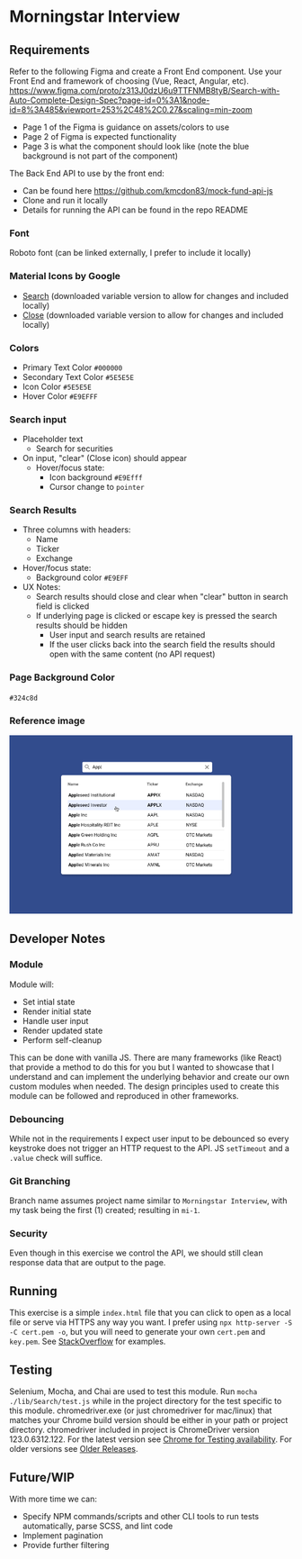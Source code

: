 # Morningstar Interview

## Requirements
Refer to the following Figma and create a Front End component.  Use your Front End and framework of choosing (Vue, React, Angular, etc).
https://www.figma.com/proto/z313J0dzU6u9TTFNMB8tyB/Search-with-Auto-Complete-Design-Spec?page-id=0%3A1&node-id=8%3A485&viewport=253%2C48%2C0.27&scaling=min-zoom
  - Page 1 of the Figma is guidance on assets/colors to use
  - Page 2 of Figma is expected functionality
  - Page 3 is what the component should look like (note the blue background is not part of the component)

The Back End API to use by the front end:
  - Can be found here https://github.com/kmcdon83/mock-fund-api-js
  - Clone and run it locally
  - Details for running the API can be found in the repo README

### Font
Roboto font (can be linked externally, I prefer to include it locally)

### Material Icons by Google
  - [Search](https://fonts.google.com/icons?icon.query=search) (downloaded variable version to allow for changes and included locally)
  - [Close](https://fonts.google.com/icons?icon.query=close) (downloaded variable version to allow for changes and included locally)

### Colors
  - Primary Text Color `#000000`
  - Secondary Text Color `#5E5E5E`
  - Icon Color `#5E5E5E`
  - Hover Color `#E9EFFF`

### Search input
- Placeholder text
  - Search for securities
- On input, "clear" (Close icon) should appear
  - Hover/focus state:
    - Icon background `#E9Efff`
    - Cursor change to `pointer`

### Search Results
- Three columns with headers:
  - Name
  - Ticker
  - Exchange
- Hover/focus state:
  - Background color `#E9EFF`
- UX Notes:
  - Search results should close and clear when "clear" button in search field is clicked
  - If underlying page is clicked or escape key is pressed the search results should be hidden
    - User input and search results are retained
    - If the user clicks back into the search field the results should open with the same content (no API request)

### Page Background Color
`#324c8d`

### Reference image
![Completed search input and search results reference](./reference.png)

## Developer Notes
### Module
Module will:
  - Set intial state
  - Render initial state
  - Handle user input
  - Render updated state
  - Perform self-cleanup

This can be done with vanilla JS. There are many frameworks (like React) that provide a method to do this for you but I wanted to showcase that I understand and can implement the underlying behavior and create our own custom modules when needed. The design principles used to create this module can be followed and reproduced in other frameworks.

### Debouncing
While not in the requirements I expect user input to be debounced so every keystroke does not trigger an HTTP request to the API. JS `setTimeout` and a `.value` check will suffice.

### Git Branching
Branch name assumes project name similar to `Morningstar Interview`, with my task being the first (1) created; resulting in `mi-1`.

### Security
Even though in this exercise we control the API, we should still clean response data that are output to the page.

## Running
This exercise is a simple `index.html` file that you can click to open as a local file or serve via HTTPS any way you want. I prefer using `npx http-server -S -C cert.pem -o`, but you will need to generate your own `cert.pem` and `key.pem`. See [StackOverflow](https://stackoverflow.com/questions/12871565/how-to-create-pem-files-for-https-web-server) for examples.

## Testing
Selenium, Mocha, and Chai are used to test this module. Run `mocha ./lib/Search/test.js` while in the project directory for the test specific to this module.
chromedriver.exe (or just chromedriver for mac/linux) that matches your Chrome build version should be either in your path or project directory. chromedriver included in project is ChromeDriver version 123.0.6312.122. For the latest version see [Chrome for Testing availability](https://googlechromelabs.github.io/chrome-for-testing/). For older versions see [Older Releases](https://chromedriver.chromium.org/downloads).

## Future/WIP
With more time we can:
  - Specify NPM commands/scripts and other CLI tools to run tests automatically, parse SCSS, and lint code
  - Implement pagination
  - Provide further filtering